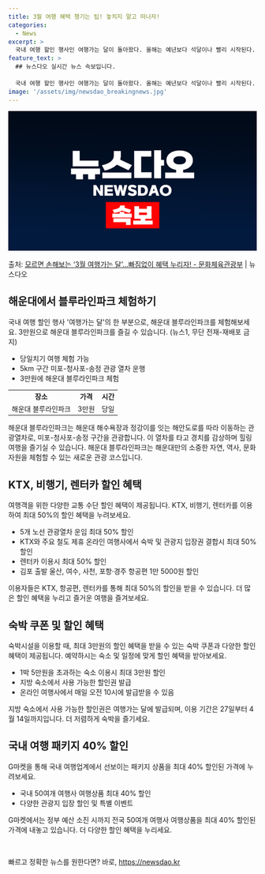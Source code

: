 ```yaml
---
title: 3월 여행 혜택 챙기는 팁! 놓치지 말고 떠나자!
categories:
  - News
excerpt: >
  국내 여행 할인 행사인 여행가는 달이 돌아왔다. 올해는 예년보다 석달이나 빨리 시작된다. 위축된 경기를 살리…
feature_text: >
  ## 뉴스다오 실시간 뉴스 속보입니다.

  국내 여행 할인 행사인 여행가는 달이 돌아왔다. 올해는 예년보다 석달이나 빨리 시작된다. 위축된 경기를 살리…
image: '/assets/img/newsdao_breakingnews.jpg'
---
```


![뉴스다오 속보](/assets/img/newsdao_breakingnews.jpg)

<p>출처: <a href="https://newsdao.kr/3238" rel="dofollow">모르면 손해보는 ‘3월 여행가는 달’…빠짐없이 혜택 누리자! - 문화체육관광부</a> | 뉴스다오</p>

<h2 data-ke-size="size26">해운대에서 블루라인파크 체험하기</h2>
<p data-ke-size="size16">국내 여행 할인 행사 '여행가는 달'의 한 부분으로, 해운대 블루라인파크를 체험해보세요. 3만원으로 해운대 블루라인파크를 즐길 수 있습니다. (뉴스1, 무단 전재-재배포 금지)</p>
<ul>
<li>당일치기 여행 체험 가능</li>
<li>5km 구간 미포-청사포-송정 관광 열차 운행</li>
<li>3만원에 해운대 블루라인파크 체험</li>
</ul>
<table>
  <tr>
    <td style="text-align: center; height: 17px;"><b>장소</b></td>
    <td style="text-align: center; height: 17px;"><b>가격</b></td>
    <td style="text-align: center; height: 17px;"><b>시간</b></td>
  </tr>
  <tr>
    <td style="text-align: center; height: 17px;">해운대 블루라인파크</td>
    <td style="text-align: center; height: 17px;">3만원</td>
    <td style="text-align: center; height: 17px;">당일</td>
  </tr>
</table>
<p data-ke-size="size16">해운대 블루라인파크는 해운대 해수욕장과 정강이를 잇는 해안도로를 따라 이동하는 관광열차로, 미포-청사포-송정 구간을 관광합니다. 이 열차를 타고 경치를 감상하며 힐링 여행을 즐기실 수 있습니다. 해운대 블루라인파크는 해운대만의 소중한 자연, 역사, 문화 자원을 체험할 수 있는 새로운 관광 코스입니다.</p>

<h2 data-ke-size="size26">KTX, 비행기, 렌터카 할인 혜택</h2>
<p data-ke-size="size16">여행객을 위한 다양한 교통 수단 할인 혜택이 제공됩니다. KTX, 비행기, 렌터카를 이용하여 최대 50%의 할인 혜택을 누려보세요.</p>
<ul>
<li>5개 노선 관광열차 운임 최대 50% 할인</li>
<li>KTX와 주요 철도 제휴 온라인 여행사에서 숙박 및 관광지 입장권 결합시 최대 50% 할인</li>
<li>렌터카 이용시 최대 50% 할인</li>
<li>김포 출발 울산, 여수, 사천, 포항·경주 항공편 1만 5000원 할인</li>
</ul>
<p data-ke-size="size16">이용자들은 KTX, 항공편, 렌터카를 통해 최대 50%의 할인을 받을 수 있습니다. 더 많은 할인 혜택을 누리고 즐거운 여행을 즐겨보세요.</p>

<h2 data-ke-size="size26">숙박 쿠폰 및 할인 혜택</h2>
<p data-ke-size="size16">숙박시설을 이용할 때, 최대 3만원의 할인 혜택을 받을 수 있는 숙박 쿠폰과 다양한 할인 혜택이 제공됩니다. 예약하시는 숙소 및 일정에 맞게 할인 혜택을 받아보세요.</p>
<ul>
<li>1박 5만원을 초과하는 숙소 이용시 최대 3만원 할인</li>
<li>지방 숙소에서 사용 가능한 할인권 발급</li>
<li>온라인 여행사에서 매일 오전 10시에 발급받을 수 있음</li>
</ul>
<p data-ke-size="size16">지방 숙소에서 사용 가능한 할인권은 여행가는 달에 발급되며, 이용 기간은 27일부터 4월 14일까지입니다. 더 저렴하게 숙박을 즐기세요.</p>

<h2 data-ke-size="size26">국내 여행 패키지 40% 할인</h2>
<p data-ke-size="size16">G마켓을 통해 국내 여행업계에서 선보이는 패키지 상품을 최대 40% 할인된 가격에 누려보세요.</p>
<ul>
<li>국내 50여개 여행사 여행상품 최대 40% 할인</li>
<li>다양한 관광지 입장 할인 및 특별 이벤트</li>
</ul>
<p data-ke-size="size16">G마켓에서는 정부 예산 소진 시까지 전국 50여개 여행사 여행상품을 최대 40% 할인된 가격에 내놓고 있습니다. 더 다양한 할인 혜택을 누리세요.</p>
<p data-ke-size="size16">&nbsp;</p> 

빠르고 정확한 뉴스를 원한다면? 바로, <a href="https://newsdao.kr" rel="dofollow">https://newsdao.kr</a>


